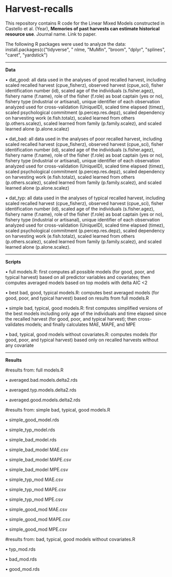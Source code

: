 # Harvest-recalls
This repository contains R code for the Linear Mixed Models constructed in Castello et al. (Year), **Memories of past harvests can estimate historical resource use**. Journal name. Link to paper.

The following R packages were used to analyze the data:
install.packages(c("tidyverse", " nlme, "MuMIn", "broom", "dplyr", "splines", "caret", "yardstick")

_________________________
**Data**

•	dat_good: all data used in the analyses of good recalled harvest, including scaled recalled harvest (cpue_fisherz), observed harvest (cpue_sci), fisher identification number (id), scaled age of the individuals (s.fisher.agez), fishery name (f.name), role of the fisher (f.role) as boat captain (yes or no), fishery type (industrial or artisanal), unique identifier of each observation analyzed used for cross-validation (UniqueID), scaled time elapsed (timez), scaled psychological commitment (p.percep.res.depz), scaled dependency on harvesting work (e.fish.totalz), scaled learned from others (p.others.scalez), scaled learned from family (p.family.scalez), and scaled learned alone (p.alone.scalez)

•	dat_bad: all data used in the analyses of poor recalled harvest, including scaled recalled harvest (cpue_fisherz), observed harvest (cpue_sci), fisher identification number (id), scaled age of the individuals (s.fisher.agez), fishery name (f.name), role of the fisher (f.role) as boat captain (yes or no), fishery type (industrial or artisanal), unique identifier of each observation analyzed used for cross-validation (UniqueID), scaled time elapsed (timez), scaled psychological commitment (p.percep.res.depz), scaled dependency on harvesting work (e.fish.totalz), scaled learned from others (p.others.scalez), scaled learned from family (p.family.scalez), and scaled learned alone (p.alone.scalez)

•	dat_typ: all data used in the analyses of typical recalled harvest, including scaled recalled harvest (cpue_fisherz), observed harvest (cpue_sci), fisher identification number (id), scaled age of the individuals (s.fisher.agez), fishery name (f.name), role of the fisher (f.role) as boat captain (yes or no), fishery type (industrial or artisanal), unique identifier of each observation analyzed used for cross-validation (UniqueID), scaled time elapsed (timez), scaled psychological commitment (p.percep.res.depz), scaled dependency on harvesting work (e.fish.totalz), scaled learned from others (p.others.scalez), scaled learned from family (p.family.scalez), and scaled learned alone (p.alone.scalez).

_________________________
**Scripts**

•	full models.R: first computes all possible models (for good, poor, and typical harvest) based on all predictor variables and covariates; then computes averaged models based on top models with delta AIC <2

•	best bad, good, typical models.R: computes best averaged models (for good, poor, and typical harvest) based on results from full models.R

•	simple bad, typical, good models.R: first computes simplified versions of the best models including only age of the individuals and time elapsed since the recalled harvest (for good, poor, and typical harvest); then cross-validates models; and finally calculates MAE, MAPE, and MPE

•	bad, typical, good models without covariates.R: computes models (for good, poor, and typical harvest) based only on recalled harvests without any covariate

_________________________
**Results**

#results from: full models.R

  •	averaged.bad.models.delta2.rds

  •	averaged.typ.models.delta2.rds

  •	averaged.good.models.delta2.rds


#results from: simple bad, typical, good models.R

  •	simple_good_model.rds

  •	simple_typ_model.rds

  •	simple_bad_model.rds

  •	simple_bad_model MAE.csv

  •	simple_bad_model MAPE.csv

  •	simple_bad_model MPE.csv

  •	simple_typ_mod MAE.csv

  •	simple_typ_mod MAPE.csv

  •	simple_typ_mod MPE.csv

  •	simple_good_mod MAE.csv

  •	simple_good_mod MAPE.csv

  •	simple_good_mod MPE.csv


#results from: bad, typical, good models without covariates.R

  •	typ_mod.rds

  •	bad_mod.rds

  •	good_mod.rds
